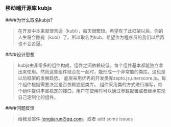 ### 移动端开源库 kubjs

####为什么取名kubjs?

>在开发中本来就很苦逼（kubi），每天很繁琐。希望有了此框架以后，你的人生将会酷毙（kubi）了。所以取名为kub，希望作为程序员的我们以后再也不会苦逼。

####设计思想

>kubjs由非常多的组件构成，组件之间依赖较低。每个组件基本都能独立拿出来使用。然而这些组件结合在一起时，能形成一个非常酷的类库。这也是以后框架的发展趋势。
>底层采用优秀的开发类库zepto.js,unerscore.js。每个组件根据需要决定是否依赖底层类库。
>组件采用类的方式进行编写，每个组件提供丰富稳定的接口。用户在使用时可以通过参数配置或者继承实现自己定制化的组件。

####问题反馈

>给我发邮件 longjiarun@qq.com，或者 add some issues
